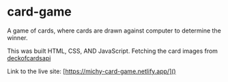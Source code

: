 # card-game
A game of cards, where cards are drawn against computer to determine the winner.

This was built HTML, CSS, AND JavaScript. Fetching the card images from [deckofcardsapi](deckofcardsapi.com) 

Link to the live site: [https://michy-card-game.netlify.app/]()
